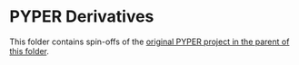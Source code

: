 # PYPER Derivatives
This folder contains spin-offs of the [original PYPER project in the parent of this folder](../readme.md).